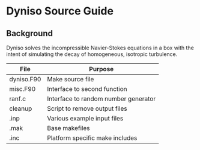 # Dyniso Source Guide 

## Background

Dyniso solves the incompressible Navier-Stokes equations in a box
with the intent of simulating the decay of homogeneous, isotropic 
turbulence.

File | Purpose
-----|--------
dyniso.F90 | Make source file
misc.F90   | Interface to second function
ranf.c     | Interface to random number generator
cleanup    | Script to remove output files
<name>.inp | Various example input files
<name>.mak | Base makefiles
<name>.inc | Platform specific make includes
